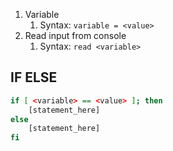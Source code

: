 1. Variable
	1. Syntax: `variable = <value>`
2. Read input from console
	1. Syntax: `read <variable>`

## IF ELSE 

```bash
if [ <variable> == <value> ]; then
	[statement_here]
else
	[statement_here]
fi
```